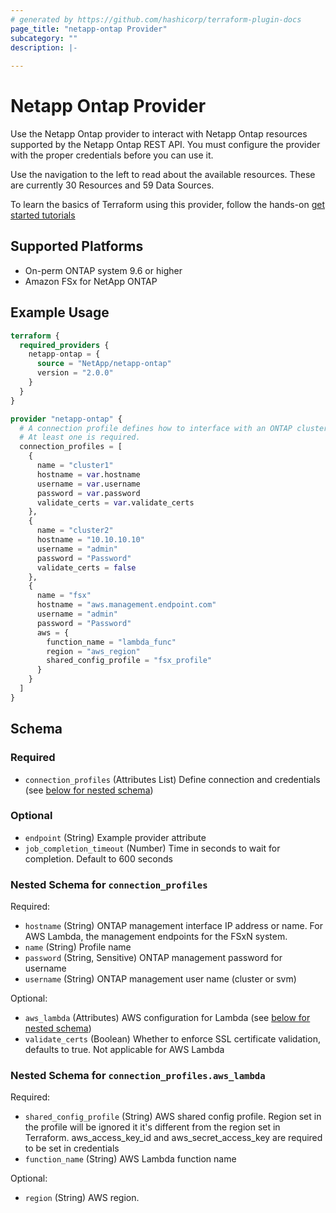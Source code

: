 ```yaml
---
# generated by https://github.com/hashicorp/terraform-plugin-docs
page_title: "netapp-ontap Provider"
subcategory: ""
description: |-
  
---
```


# Netapp Ontap Provider

Use the Netapp Ontap provider to interact with Netapp Ontap resources supported by the Netapp Ontap REST API.
You must configure the provider with the proper credentials before you can use it.

Use the navigation to the left to read about the available resources. These are currently 30 Resources and 59 Data Sources.

To learn the basics of Terraform using this provider, follow the hands-on [get started tutorials](https://developer.hashicorp.com/terraform/tutorials/aws-get-started/infrastructure-as-code)

## Supported Platforms
* On-perm ONTAP system 9.6 or higher
* Amazon FSx for NetApp ONTAP

## Example Usage

```terraform
terraform {
  required_providers {
    netapp-ontap = {
      source = "NetApp/netapp-ontap"
      version = "2.0.0"
    }
  }
}

provider "netapp-ontap" {
  # A connection profile defines how to interface with an ONTAP cluster or svm.
  # At least one is required.
  connection_profiles = [
    {
      name = "cluster1"
      hostname = var.hostname
      username = var.username
      password = var.password
      validate_certs = var.validate_certs
    },
    {
      name = "cluster2"
      hostname = "10.10.10.10"
      username = "admin"
      password = "Password"
      validate_certs = false
    },
    {
      name = "fsx"
      hostname = "aws.management.endpoint.com"
      username = "admin"
      password = "Password"
      aws = {
        function_name = "lambda_func"
        region = "aws_region"
        shared_config_profile = "fsx_profile"
      }
    }
  ]
}
```

<!-- schema generated by tfplugindocs -->
## Schema

### Required

- `connection_profiles` (Attributes List) Define connection and credentials (see [below for nested schema](#nestedatt--connection_profiles))

### Optional

- `endpoint` (String) Example provider attribute
- `job_completion_timeout` (Number) Time in seconds to wait for completion. Default to 600 seconds

<a id="nestedatt--connection_profiles"></a>
### Nested Schema for `connection_profiles`

Required:

- `hostname` (String) ONTAP management interface IP address or name. For AWS Lambda, the management endpoints for the FSxN system.
- `name` (String) Profile name
- `password` (String, Sensitive) ONTAP management password for username
- `username` (String) ONTAP management user name (cluster or svm)

Optional:

- `aws_lambda` (Attributes) AWS configuration for Lambda (see [below for nested schema](#nestedatt--connection_profiles--aws_lambda))
- `validate_certs` (Boolean) Whether to enforce SSL certificate validation, defaults to true. Not applicable for AWS Lambda

<a id="nestedatt--connection_profiles--aws_lambda"></a>
### Nested Schema for `connection_profiles.aws_lambda`

Required:

- `shared_config_profile` (String) AWS shared config profile. Region set in the profile will be ignored it it's different from the region set in Terraform. aws_access_key_id and aws_secret_access_key are required to be set in credentials
- `function_name` (String) AWS Lambda function name

Optional:

- `region` (String) AWS region.
